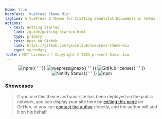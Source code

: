 ```yaml
---
home: true
heroText: 'VuePress Theme Mix'
tagline: A VuePress 2 Theme for Crafting beautiful Documents or Notes
actions:
  - text: Getting Started
    link: /guide/getting-started.html
    type: primary
  - text: Open on GitHub
    link: https://github.com/gavinliu6/vuepress-theme-mix
    type: secondary
footer: MIT Licensed | Copyright © 2021-present Gavin Liu
---
```


<p class="badges">
  <a href="https://www.npmjs.com/package/vuepress-theme-mix" target="_blank" rel="noopener noreferrer"><img src="https://badgen.net/npm/v/vuepress-theme-mix/next" alt="npm" ></a>{{ ' ' }}
  <a href="https://v2.vuepress.vuejs.org/" target="_blank" rel="noopener noreferrer"><img src="https://img.shields.io/badge/vuepress-v2.0.0--beta.61-3eaf7e" alt="vuepress@next" /></a>{{ ' ' }}
  <a href="https://github.com/gavinliu6/vuepress-theme-mix" target="_blank" rel="noopener noreferrer"><img src="https://img.shields.io/github/license/gavinliu6/vuepress-theme-mix" alt="GitHub license" ></a>{{ ' ' }}
  <a href="https://app.netlify.com/sites/vuepress-theme-mix/deploys" target="_blank" rel="noopener noreferrer"><img src="https://api.netlify.com/api/v1/badges/1c7f6ca5-685b-463c-ab12-66b4d89c2eb7/deploy-status" alt="Netlify Status" ></a>{{ ' ' }}
  <a href="https://www.npmjs.com/package/vuepress-theme-mix" target="_blank" rel="noopener noreferrer"><img src="https://img.shields.io/npm/dt/vuepress-theme-mix" alt="npm" ></a>
</p>

### Showcases

> If you use this theme and your site has been deployed on the public network, you can display your site here by [editing this page](https://github.com/gavinliu6/vuepress-theme-mix/edit/main/docs/README.md) on GitHub, or you can <a href="mailto:hello@gavinliu.me">contact the author</a> directly, and the author will add it on his behalf.

<style scoped>
  .badges {
    text-align: center;
  }

  .badges a {
    border: none !important;
  }
  .badges img {
    display: inline-block;
  }
</style>
